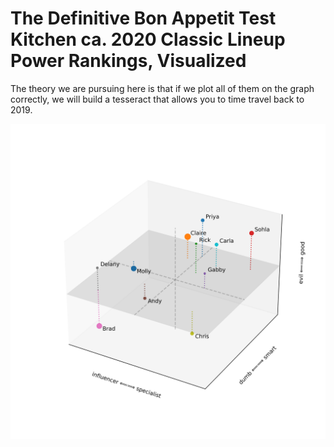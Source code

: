 # The Definitive Bon Appetit Test Kitchen ca. 2020 Classic Lineup Power Rankings, Visualized

The theory we are pursuing here is that if we plot all of them on the graph correctly, we will build a tesseract that allows you to time travel back to 2019.

![The Definitive Bon Appetit Test Kitchen ca. 2020 Classic Lineup Power Rankings, Visualized](plot.png?v=0)
